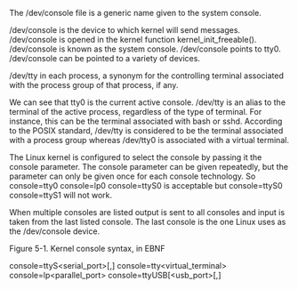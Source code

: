 The /dev/console file is a generic name given to the system console.

/dev/console is the device to which kernel will send messages. 
/dev/console is opened in the kernel function kernel_init_freeable().
/dev/console is known as the system console.
/dev/console points to tty0.
/dev/console can be pointed to a variety of devices.

/dev/tty in each process, a synonym for the controlling terminal associated with the process group of that process, if any.

We can see that tty0 is the current active console.
/dev/tty is an alias to the terminal of the active process, regardless of the type of terminal. For instance, this can be the terminal associated with bash or sshd.
According to the POSIX standard, /dev/tty is considered to be the terminal associated with a process group whereas /dev/tty0 is associated with a virtual terminal.



The Linux kernel is configured to select the console by passing it the console parameter.
The console parameter can be given repeatedly, but the parameter can only be given once for each console technology.
So console=tty0 console=lp0 console=ttyS0 is acceptable but console=ttyS0 console=ttyS1 will not work.

When multiple consoles are listed output is sent to all consoles and input is taken from the last listed console.
The last console is the one Linux uses as the /dev/console device.

Figure 5-1. Kernel console syntax, in EBNF

console=ttyS<serial_port>[,<mode>]
console=tty<virtual_terminal>
console=lp<parallel_port>
console=ttyUSB[<usb_port>[,<mode>]
